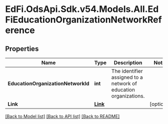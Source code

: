 # EdFi.OdsApi.Sdk.v54.Models.All.EdFiEducationOrganizationNetworkReference

## Properties

Name | Type | Description | Notes
------------ | ------------- | ------------- | -------------
**EducationOrganizationNetworkId** | **int** | The identifier assigned to a network of education organizations. | 
**Link** | [**Link**](Link.md) |  | [optional] 

[[Back to Model list]](../README.md#documentation-for-models) [[Back to API list]](../README.md#documentation-for-api-endpoints) [[Back to README]](../README.md)

